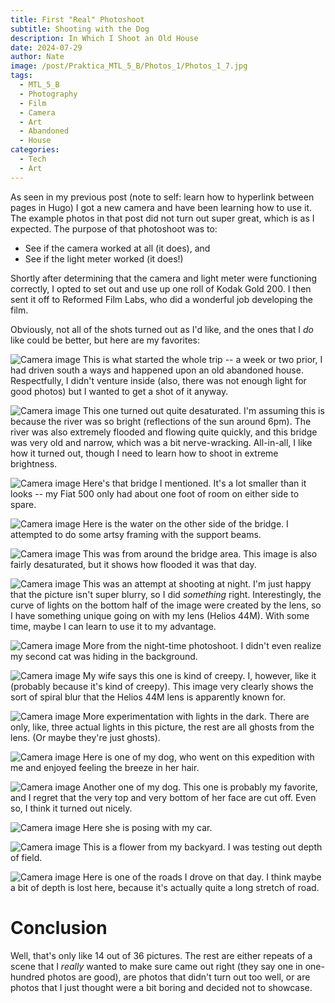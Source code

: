 ```yaml
---
title: First "Real" Photoshoot
subtitle: Shooting with the Dog
description: In Which I Shoot an Old House
date: 2024-07-29
author: Nate
image: /post/Praktica_MTL_5_B/Photos_1/Photos_1_7.jpg
tags:
  - MTL_5_B
  - Photography
  - Film
  - Camera
  - Art
  - Abandoned
  - House
categories:
  - Tech
  - Art
---
```

As seen in my previous post (note to self: learn how to hyperlink between pages in Hugo) I got a new camera and have been learning how to use it.  The example photos in that post did not turn out super great, which is as I expected.  The purpose of that photoshoot was to: 
- See if the camera worked at all (it does), and
- See if the light meter worked (it does!)

Shortly after determining that the camera and light meter were functioning correctly, I opted to set out and use up one roll of Kodak Gold 200.  I then sent it off to Reformed Film Labs, who did a wonderful job developing the film.

Obviously, not all of the shots turned out as I'd like, and the ones that I *do* like could be better, but here are my favorites:


![Camera image](/post/Praktica_MTL_5_B/Photos_1/Photos_1_7.jpg)
This is what started the whole trip -- a week or two prior, I had driven south a ways and happened upon an old abandoned house.  Respectfully, I didn't venture inside (also, there was not enough light for good photos) but I wanted to get a shot of it anyway.

![Camera image](/post/Praktica_MTL_5_B/Photos_1/Photos_1_1.jpg)
This one turned out quite desaturated.  I'm assuming this is because the river was so bright (reflections of the sun around 6pm).  The river was also extremely flooded and flowing quite quickly, and this bridge was very old and narrow, which was a bit nerve-wracking.  All-in-all, I like how it turned out, though I need to learn how to shoot in extreme brightness.

![Camera image](/post/Praktica_MTL_5_B/Photos_1/Photos_1_2.jpg)
Here's that bridge I mentioned.  It's a lot smaller than it looks -- my Fiat 500 only had about one foot of room on either side to spare.

![Camera image](/post/Praktica_MTL_5_B/Photos_1/Photos_1_8.jpg)
Here is the water on the other side of the bridge.  I attempted to do some artsy framing with the support beams.

![Camera image](/post/Praktica_MTL_5_B/Photos_1/Photos_1_4.jpg)
This was from around the bridge area.  This image is also fairly desaturated, but it shows how flooded it was that day.

![Camera image](/post/Praktica_MTL_5_B/Photos_1/Photos_1_3.jpg)
This was an attempt at shooting at night.  I'm just happy that the picture isn't super blurry, so I did *something* right.  Interestingly, the curve of lights on the bottom half of the image were created by the lens, so I have something unique going on with my lens (Helios 44M).  With some time, maybe I can learn to use it to my advantage.

![Camera image](/post/Praktica_MTL_5_B/Photos_1/Photos_1_5.jpg)
More from the night-time photoshoot.  I didn't even realize my second cat was hiding in the background.

![Camera image](/post/Praktica_MTL_5_B/Photos_1/Photos_1_6.jpg)
My wife says this one is kind of creepy.  I, however, like it (probably because it's kind of creepy).  This image very clearly shows the sort of spiral blur that the Helios 44M lens is apparently known for.

![Camera image](/post/Praktica_MTL_5_B/Photos_1/Photos_1_9.jpg)
More experimentation with lights in the dark.  There are only, like, three actual lights in this picture, the rest are all ghosts from the lens. (Or maybe they're just ghosts).

![Camera image](/post/Praktica_MTL_5_B/Photos_1/Photos_1_10.jpg)
Here is one of my dog, who went on this expedition with me and enjoyed feeling the breeze in her hair.

![Camera image](/post/Praktica_MTL_5_B/Photos_1/Photos_1_11.jpg)
Another one of my dog.  This one is probably my favorite, and I regret that the very top and very bottom of her face are cut off.  Even so, I think it turned out nicely.

![Camera image](/post/Praktica_MTL_5_B/Photos_1/Photos_1_12.jpg)
Here she is posing with my car.

![Camera image](/post/Praktica_MTL_5_B/Photos_1/Photos_1_13.jpg)
This is a flower from my backyard. I was testing out depth of field.

![Camera image](/post/Praktica_MTL_5_B/Photos_1/Photos_1_14.jpg)
Here is one of the roads I drove on that day.  I think maybe a bit of depth is lost here, because it's actually quite a long stretch of road.

# Conclusion
Well, that's only like 14 out of 36 pictures.  The rest are either repeats of a scene that I *really* wanted to make sure came out right (they say one in one-hundred photos are good), are photos that didn't turn out too well, or are photos that I just thought were a bit boring and decided not to showcase.